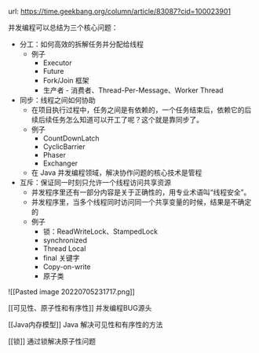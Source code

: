 url: https://time.geekbang.org/column/article/83087?cid=100023901

并发编程可以总结为三个核心问题：
- 分工：如何高效的拆解任务并分配给线程
    - 例子
        - Executor
        - Future
        - Fork/Join 框架
        - 生产者 - 消费者、Thread-Per-Message、Worker Thread
- 同步：线程之间如何协助
    - 在项目执行过程中，任务之间是有依赖的，一个任务结束后，依赖它的后续后续任务怎么知道可以开工了呢？这个就是靠同步了。
    - 例子
        - CountDownLatch
        - CyclicBarrier
        - Phaser
        - Exchanger
    - 在 Java 并发编程领域，解决协作问题的核心技术是管程
- 互斥：保证同一时刻只允许一个线程访问共享资源
    - 并发程序里还有一部分内容是关于正确性的，用专业术语叫“线程安全”。
    - 并发程序里，当多个线程同时访问同一个共享变量的时候，结果是不确定的
    - 例子
        - 锁：ReadWriteLock、StampedLock
        - synchronized
        - Thread Local
        - final 关键字 
        - Copy-on-write
        - 原子类


![[Pasted image 20220705231717.png]]


[[可见性、原子性和有序性]] 并发编程BUG源头

[[Java内存模型]] Java 解决可见性和有序性的方法

[[锁]] 通过锁解决原子性问题